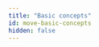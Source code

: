 ```yaml
---
title: "Basic concepts"
id: move-basic-concepts
hidden: false
---
```


<CardsWrapper cardsPerRow={2}>
    <OverlayCard
        to="move-basics-variables"
        icon="img/local-variables-and-scopes.svg"
        iconDark="img/local-variables-and-scopes-dark.svg"
        title="Local Variables and Scopes" 
        description="Local variables in Move are lexically (statically) scoped"
    />
    <OverlayCard
        to="move-basics-abort-assert"
        icon="img/abort-and-return.svg"
        iconDark="img/abort-and-return-dark.svg" 
        title="Abort &amp; Assert"
        description="return and abort are two control flow constructs that end execution, one for the current function and one for the entire transaction"
    />
    <OverlayCard
        to="move-basics-conditionals"
        icon="img/conditionals.svg"
        iconDark="img/conditionals-dark.svg" 
        title="Conditionals" 
        description="An if expression specifies that some code should only be evaluated if a certain condition is true"
    />
    <OverlayCard
        to="move-basics-loops"
        icon="img/loops.svg"
        iconDark="img/loops-dark.svg" 
        title="While and Loop"
        description="Move offers two constructs for looping: while and loop"
    />
    <OverlayCard
        to="move-basics-functions"
        icon="img/functions.svg"
        iconDark="img/functions-dark.svg" 
        title="Functions" 
        description="Function syntax in Move is shared between module functions and script functions"
    />
    <OverlayCard
        to="move-basics-structs-and-resources"
        icon="img/structs-and-resources.svg"
        iconDark="img/structs-and-resources-dark.svg"
        title="Structs and Resources" 
        description="A struct is a user-defined data structure containing typed fields. A resource is a kind of struct that cannot be copied and cannot be dropped"
    />
    <OverlayCard
        to="move-basics-constants"
        icon="img/constants.svg"
        iconDark="img/constants-dark.svg" 
        title="Constants" 
        description="Constants are a way of giving a name to shared, static values inside of a module or script"
    />
    <OverlayCard
        to="move-basics-generics"
        icon="img/generics.svg"
        iconDark="img/generics-dark.svg" 
        title="Generics" 
        description="Generics can be used to define functions and structs over different input data types"
    />
    <OverlayCard
        to="move-basics-equality"
        icon="img/equality.svg"
        iconDark="img/equality-dark.svg" 
        title="Equality"
        description="Move supports two equality operations == and !="
    />
    <OverlayCard
        to="move-basics-uses-aliases"
        icon="img/uses-and-aliases.svg"
        iconDark="img/uses-and-aliases-dark.svg" 
        title="Uses &amp; Aliases"
        description="The use syntax can be used to create aliases to members in othermodules"
    />
</CardsWrapper>

